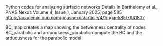 Python codes for analyzing surfacic networks 
Details in Barthelemy et al., PNAS Nexus Volume 4, Issue 1, January 2025, page 585
https://academic.oup.com/pnasnexus/article/4/1/pgae585/7941837

BC_map creates a map showing the betwenness centrality of nodes 
BC_parabolic and arduousness_parabolic compute the BC and the arduousness for the parabolic model
